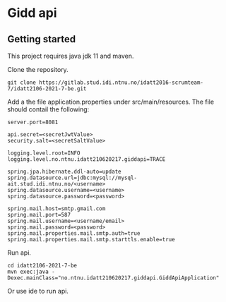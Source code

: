 # Gidd api
## Getting started

This project requires java jdk 11 and maven.

Clone the repository.
```
git clone https://gitlab.stud.idi.ntnu.no/idatt2016-scrumteam-7/idatt2106-2021-7-be.git
```
Add a the file application.properties under src/main/resources. The file should contail the following:
```
server.port=8081

api.secret=<secretJwtValue>
security.salt=<secretSaltValue>

logging.level.root=INFO
logging.level.no.ntnu.idatt210620217.giddapi=TRACE

spring.jpa.hibernate.ddl-auto=update
spring.datasource.url=jdbc:mysql://mysql-ait.stud.idi.ntnu.no/<username>
spring.datasource.username=<username>
spring.datasource.password=<password>

spring.mail.host=smtp.gmail.com
spring.mail.port=587
spring.mail.username=<username/email>
spring.mail.password=<password>
spring.mail.properties.mail.smtp.auth=true
spring.mail.properties.mail.smtp.starttls.enable=true
```

Run api.
```
cd idatt2106-2021-7-be
mvn exec:java -Dexec.mainClass="no.ntnu.idatt210620217.giddapi.GiddApiApplication"
```
Or use ide to run api.
